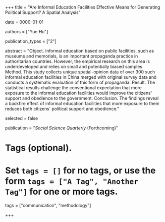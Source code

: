 +++
title = "Are Informal Education Facilities Effective Means for Generating Political Support? A Spatial Analysis"

date = 0000-01-01

authors = ["Yue Hu"]

publication_types = ["2"]

abstract = "Object. Informal education based on public facilities, such as museums and memorials, is an important propaganda practice in authoritarian countries. However, the empirical research on this area is underdeveloped and relies on small and potentially biased samples. Method. This study collects unique spatial-opinion data of over 300 such informal education facilities in China merged with original survey data and conducts a systematic evaluation of this form of propaganda. Result. The statistical results challenge the conventional expectation that more exposure to the informal education facilities would improve the citizens' support and obedience to the government. Conclusion. The findings reveal a backfire effect of informal education facilities that more exposure to them reduces both citizens' political support and obedience."

selected = false

publication = "*Social Science Quarterly* (Forthcoming)"

# Tags (optional).
#   Set `tags = []` for no tags, or use the form `tags = ["A Tag", "Another Tag"]` for one or more tags.
tags = ["communication", "methodology"]


+++

